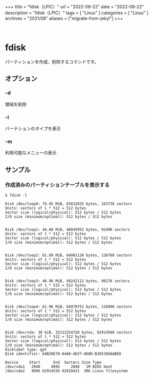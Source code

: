 +++
title = "fdisk（LPIC）"
url = "2022-08-22"
date = "2022-08-22"
description = "fdisk（LPIC）"
tags = [
  "Linux"
]
categories = [
  "Linux"
]
archives = "2021/08"
aliases = ["migrate-from-jekyl"]
+++

<br>

# fdisk

パーティションを作成、削除するコマンドです。


## オプション

### -d

領域を削除

### -l

パーテションのタイプを表示

### -m

利用可能なメニューの表示


## サンプル

### 作成済みのパーティションテーブルを表示する

```
$ fdisk -l
```

```
Disk /dev/loop0: 79.95 MiB, 83832832 bytes, 163736 sectors
Units: sectors of 1 * 512 = 512 bytes
Sector size (logical/physical): 512 bytes / 512 bytes
I/O size (minimum/optimal): 512 bytes / 512 bytes


Disk /dev/loop1: 44.68 MiB, 46845952 bytes, 91496 sectors
Units: sectors of 1 * 512 = 512 bytes
Sector size (logical/physical): 512 bytes / 512 bytes
I/O size (minimum/optimal): 512 bytes / 512 bytes


Disk /dev/loop2: 61.89 MiB, 64901120 bytes, 126760 sectors
Units: sectors of 1 * 512 = 512 bytes
Sector size (logical/physical): 512 bytes / 512 bytes
I/O size (minimum/optimal): 512 bytes / 512 bytes


Disk /dev/loop3: 46.96 MiB, 49242112 bytes, 96176 sectors
Units: sectors of 1 * 512 = 512 bytes
Sector size (logical/physical): 512 bytes / 512 bytes
I/O size (minimum/optimal): 512 bytes / 512 bytes


Disk /dev/loop4: 61.96 MiB, 64970752 bytes, 126896 sectors
Units: sectors of 1 * 512 = 512 bytes
Sector size (logical/physical): 512 bytes / 512 bytes
I/O size (minimum/optimal): 512 bytes / 512 bytes


Disk /dev/vda: 30 GiB, 32212254720 bytes, 62914560 sectors
Units: sectors of 1 * 512 = 512 bytes
Sector size (logical/physical): 512 bytes / 512 bytes
I/O size (minimum/optimal): 512 bytes / 512 bytes
Disklabel type: gpt
Disk identifier: 64B20E78-04A0-4D37-AD8D-B205396AABE0

Device     Start      End  Sectors Size Type
/dev/vda1   2048     4095     2048   1M BIOS boot
/dev/vda2   4096 62914526 62910431  30G Linux filesystem
```

